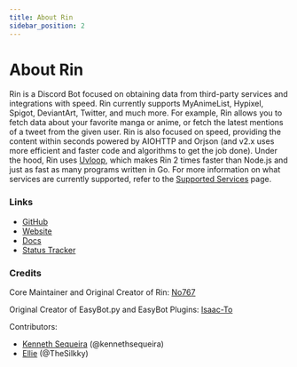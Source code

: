 ```yaml
---
title: About Rin
sidebar_position: 2
---
```


# About Rin

Rin is a Discord Bot focused on obtaining data from third-party services and integrations with speed. Rin currently supports MyAnimeList, Hypixel, Spigot, DeviantArt, Twitter, and much more. For example, Rin allows you to fetch data about your favorite manga or anime, or fetch the latest mentions of a tweet from the given user. Rin is also focused on speed, providing the content within seconds powered by AIOHTTP and Orjson (and v2.x uses more efficient and faster code and algorithms to get the job done). Under the hood, Rin uses [Uvloop](https://github.com/MagicStack/uvloop), which makes Rin 2 times faster than Node.js and just as fast as many programs written in Go. For more information on what services are currently supported, refer to the [Supported Services](./supported-services.md) page. 
### Links

- [GitHub](https://github.com/No767/Rin)
- [Website](https://rinbot.live)
- [Docs](https://docs.rinbot.live)
- [Status Tracker](https://status.rinbot.live)

### Credits

Core Maintainer and Original Creator of Rin: [No767](https://github.com/No767)

Original Creator of EasyBot.py and EasyBot Plugins: [Isaac-To](https://github.com/Isaac-To)

Contributors: 
- [Kenneth Sequeira](https://github.com/kennethsequeira) (@kennethsequeira)
- [Ellie](https://github.com/TheSilkky) (@TheSilkky)



